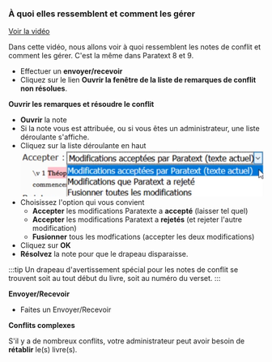 ﻿---
title : RÉD - Remarques de conflits de Paratext (1.6b)
---
### À quoi elles ressemblent et comment les gérer
[Voir la vidéo](https://vimeo.com/465445125)

Dans cette vidéo, nous allons voir à quoi ressemblent les notes de conflit et comment les gérer. C'est la même dans Paratext 8 et 9.

- Effectuer un **envoyer/recevoir**
- Cliquez sur le lien **Ouvrir la fenêtre de la liste de remarques de conflit non résolues**.

**Ouvrir les remarques et résoudre le conflit**

- **Ouvrir** la note
- Si la note vous est attribuée, ou si vous êtes un administrateur, une liste déroulante s'affiche.
- Cliquez sur la liste déroulante en haut
    ![](../media/accept-conflict-notes.fr.png)
- Choisissez l'option qui vous convient
   - **Accepter** les modifications Paratexte a **accepté** (laisser tel quel)
   - **Accepter** les modifications Paratext a **rejetés** (et rejeter l'autre modification)
   - **Fusionner** tous les modfications (accepter les deux modifications)
- Cliquez sur **OK**
- **Résolvez** la note pour que le drapeau disparaisse.

:::tip
Un drapeau d'avertissement spécial pour les notes de conflit se trouvent soit au tout début du livre, soit au numéro du verset.
:::

**Envoyer/Recevoir**

- Faites un Envoyer/Recevoir

**Conflits complexes**

S'il y a de nombreux conflits, votre administrateur peut avoir besoin de **rétablir** le(s) livre(s).
